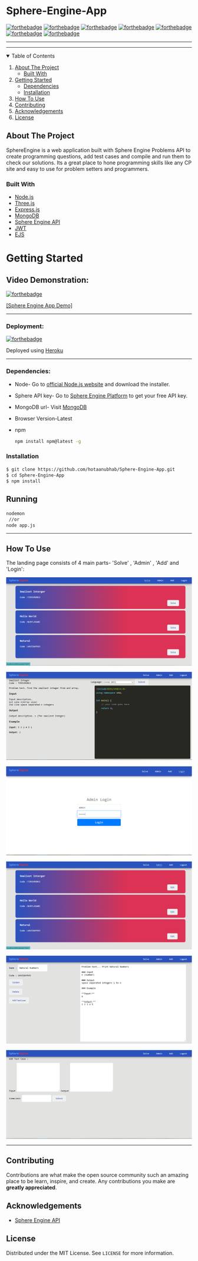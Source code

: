 # Sphere-Engine-App
[![forthebadge](https://forthebadge.com/images/badges/made-with-javascript.svg)](https://forthebadge.com)
[![forthebadge](https://forthebadge.com/images/badges/open-source.svg)](https://forthebadge.com)
[![forthebadge](https://forthebadge.com/images/badges/uses-html.svg)](https://forthebadge.com)
[![forthebadge](https://forthebadge.com/images/badges/uses-css.svg)](https://forthebadge.com)
[![forthebadge](https://forthebadge.com/images/badges/uses-git.svg)](https://forthebadge.com)
[![forthebadge](https://forthebadge.com/images/badges/built-with-love.svg)](https://forthebadge.com)
[![forthebadge](https://forthebadge.com/images/badges/fo-real.svg)](https://forthebadge.com)

***



***


<!-- TABLE OF CONTENTS -->
<details open="open">
  <summary>Table of Contents</summary>
  <ol>
    <li>
      <a href="#about-the-project">About The Project</a>
      <ul>
        <li><a href="#built-with">Built With</a></li>
      </ul>
    </li>
    <li>
      <a href="#getting-started">Getting Started</a>
      <ul>
        <li><a href="#dependencies">Dependencies</a></li>
        <li><a href="#installation">Installation</a></li>
      </ul>
    </li>
    <li><a href="#how-to-use">How To Use</a></li>
    <li><a href="#contributing">Contributing</a></li>
    <li><a href="#acknowledgements">Acknowledgements</a></li>
    <li><a href="#license">License</a></li>
  </ol>
</details>

<!-- ABOUT THE PROJECT -->
## About The Project

SphereEngine is a web application built with Sphere Engine Problems API to create programming questions, add test cases and compile and run them to check our solutions. Its a great place to hone programming skills like any CP site and easy to use for problem setters and programmers.

### Built With

* [Node.js](https://nodejs.org/en/)
* [Three.js](https://threejs.org)
* [Express.js](https://expressjs.com)
* [MongoDB](https://www.mongodb.com/cloud)
* [Sphere Engine API](https://sphere-engine.com/)
* [JWT](https://jwt.io/)
* [EJS](https://ejs.co/)

<!-- GETTING STARTED -->
# Getting Started

## Video Demonstration:
[![forthebadge](https://img.shields.io/badge/click-link-lightgrey)](https://forthebadge.com)
  
[[Sphere Engine App Demo]](https://www.youtube.com/watch?v=iSFtgaY4nE4)


***

### Deployment:

[![forthebadge](https://img.shields.io/badge/click-link-lightgrey)](https://forthebadge.com)
  
Deployed using [Heroku](https://sphereengine.herokuapp.com/) 

***

### Dependencies:

* Node-
  Go to [official Node.js website](https://nodejs.org/) and download the installer.
  
* Sphere API key-
  Go to [Sphere Engine Platform](https://sphere-engine.com/) to get your free API key.
  
* MongoDB url-
  Visit [MongoDB](https://www.mongodb.com/) 
  
* Browser Version-Latest  
 
* npm
  ```sh
  npm install npm@latest -g
  ```


### Installation

    $ git clone https://github.com/hotaanubhab/Sphere-Engine-App.git
    $ cd Sphere-Engine-App
    $ npm install
    

<!-- USAGE EXAMPLES -->
## Running

    nodemon
     //or
    node app.js
  
  ***
  
## How To Use
  
  The landing page consists of 4 main parts- 'Solve'  , 'Admin' , 'Add' and 'Login':
  
  
  <p align='center'><img src=screenshots\1.PNG>
<p align="center">

  

  
  
  <p align='center'><img src=screenshots\6.PNG>
<p align="center">
  
  
  <p align='center'><img src=screenshots\2.PNG>
<p align="center">
  
  
  <p align='center'><img src=screenshots\3.PNG>
<p align="center">

  <p align='center'><img src=screenshots\4.PNG>
<p align="center">

  <p align='center'><img src=screenshots\5.PNG>
<p align="center">
  
  
  ***
  
<!-- CONTRIBUTING -->
## Contributing

Contributions are what make the open source community such an amazing place to be learn, inspire, and create. Any contributions you make are **greatly appreciated**.

<!-- ACKNOWLEDGEMENTS -->
## Acknowledgements
* [Sphere Engine API](https://sphere-engine.com/)

<!-- LICENSE -->
## License

Distributed under the MIT License. See `LICENSE` for more information.

